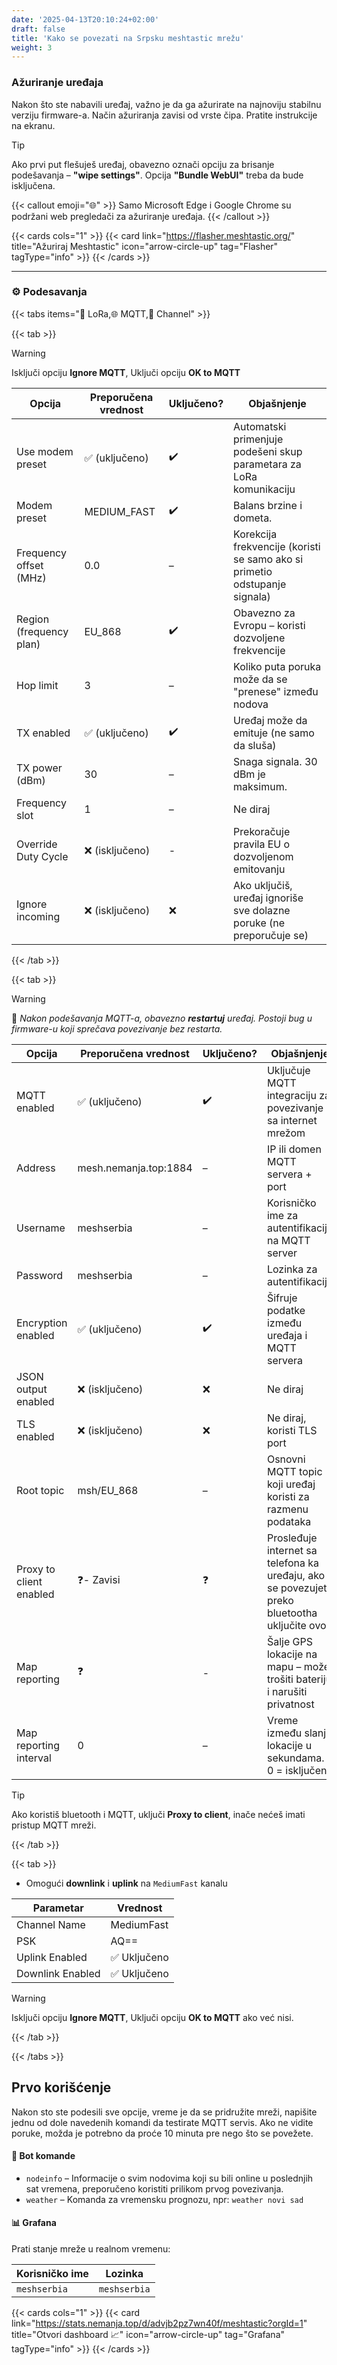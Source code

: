 ```yaml
---
date: '2025-04-13T20:10:24+02:00'
draft: false
title: 'Kako se povezati na Srpsku meshtastic mrežu'
weight: 3
---
```




### Ažuriranje uređaja

Nakon što ste nabavili uređaj, važno je da ga ažurirate na najnoviju stabilnu verziju firmware-a. Način ažuriranja zavisi od vrste čipa. Pratite instrukcije na ekranu.




> [!TIP]
> Ako prvi put flešuješ uređaj, obavezno označi opciju za brisanje podešavanja – **"wipe settings"**. Opcija **"Bundle WebUI"** treba da bude isključena.

{{< callout emoji="🌐" >}}
Samo Microsoft Edge i Google Chrome su podržani web pregledači za ažuriranje uređaja.
{{< /callout >}}

{{< cards cols="1" >}}
{{< card link="https://flasher.meshtastic.org/" title="Ažuriraj Meshtastic" icon="arrow-circle-up" tag="Flasher" tagType="info" >}}
{{< /cards >}}

---

### ⚙️ Podesavanja

{{< tabs items="📶 LoRa,🌐 MQTT,📡 Channel" >}}

  {{< tab >}}
  
> [!WARNING]
> Isključi opciju **Ignore MQTT**, Uključi opciju **OK to MQTT**    

| Opcija                   | Preporučena vrednost | Uključeno? | Objašnjenje                                                                 |
|--------------------------|----------------------|------------|------------------------------------------------------------------------------|
| Use modem preset         | ✅ (uključeno)        | ✔️         | Automatski primenjuje podešeni skup parametara za LoRa komunikaciju         |
| Modem preset             | MEDIUM_FAST          | ✔️          | Balans brzine i dometa.                                                    |
| Frequency offset (MHz)   | 0.0                  | –          | Korekcija frekvencije (koristi se samo ako si primetio odstupanje signala)  |
| Region (frequency plan)  | EU_868               | ✔️          | Obavezno za Evropu – koristi dozvoljene frekvencije                         |
| Hop limit                | 3                    | –          | Koliko puta poruka može da se "prenese" između nodova                      |
| TX enabled               | ✅ (uključeno)        | ✔️         | Uređaj može da emituje (ne samo da sluša)                                   |
| TX power (dBm)           | 30                   | –          | Snaga signala. 30 dBm je maksimum.                                           |
| Frequency slot           | 1                    | –          | Ne diraj                                                                     |
| Override Duty Cycle      | ❌ (isključeno)       | -         |  Prekoračuje pravila EU o dozvoljenom emitovanju                 |
| Ignore incoming          | ❌ (isključeno)       | ❌         | Ako uključiš, uređaj ignoriše sve dolazne poruke (ne preporučuje se)        |

  {{< /tab >}}

  {{< tab >}}



> [!WARNING]
> 📌 *Nakon podešavanja MQTT-a, obavezno **restartuj** uređaj. Postoji bug u firmware-u koji sprečava povezivanje bez restarta.*


| Opcija                  | Preporučena vrednost         | Uključeno? | Objašnjenje                                                                 |
|-------------------------|------------------------------|------------|------------------------------------------------------------------------------|
| MQTT enabled            | ✅ (uključeno)                | ✔️         | Uključuje MQTT integraciju za povezivanje sa internet mrežom                |
| Address                 | mesh.nemanja.top:1884        | –          | IP ili domen MQTT servera + port                                            |
| Username                | meshserbia                   | –          | Korisničko ime za autentifikaciju na MQTT server                            |
| Password                | meshserbia                   | –          | Lozinka za autentifikaciju                                                  |
| Encryption enabled      | ✅ (uključeno)                | ✔️         | Šifruje podatke između uređaja i MQTT servera                               |
| JSON output enabled     | ❌ (isključeno)               | ❌         | Ne diraj                                                                    |
| TLS enabled             | ❌ (isključeno)               | ❌         | Ne diraj, koristi TLS port                                                |
| Root topic              | msh/EU_868                    | –          | Osnovni MQTT topic koji uređaj koristi za razmenu podataka                 |
| Proxy to client enabled | ❓- Zavisi                    | ❓         | Prosleđuje internet sa telefona ka uređaju, ako se povezujete preko bluetootha uključite ovo      |
| Map reporting           | ❓                            | -         | Šalje GPS lokacije na mapu – može trošiti bateriju i narušiti privatnost    |
| Map reporting interval  | 0                             | –          | Vreme između slanja lokacije u sekundama. 0 = isključeno                    |

> [!TIP]
> Ako koristiš bluetooth i MQTT, uključi **Proxy to client**, inače nećeš imati pristup MQTT mreži.

  {{< /tab >}}

  {{< tab >}}


- Omogući **downlink** i **uplink** na `MediumFast` kanalu  

| Parametar         | Vrednost     |
|-------------------|--------------|
| Channel Name      | MediumFast   |
| PSK               | AQ==         |
| Uplink Enabled    | ✅ Uključeno |
| Downlink Enabled  | ✅ Uključeno |

> [!WARNING]
> Isključi opciju **Ignore MQTT**, Uključi opciju **OK to MQTT** ako već nisi.

  {{< /tab >}}

{{< /tabs >}}

## Prvo korišćenje

Nakon sto ste podesili sve opcije, vreme je da se pridružite mreži, napišite jednu od dole navedenih komandi da testirate MQTT servis. Ako ne vidite poruke, možda je potrebno da proće 10 minuta pre nego što se povežete.

#### 🤖 Bot komande

- `nodeinfo` – Informacije o svim nodovima koji su bili online u poslednjih sat vremena, preporučeno koristiti prilikom prvog povezivanja.
- `weather` – Komanda za vremensku prognozu, npr: `weather novi sad`

#### 📊 Grafana

Prati stanje mreže u realnom vremenu:

| Korisničko ime | Lozinka     |
|----------------|-------------|
| `meshserbia`   | `meshserbia` |

{{< cards cols="1" >}}
{{< card link="https://stats.nemanja.top/d/advjb2pz7wn40f/meshtastic?orgId=1" title="Otvori dashboard 📈" icon="arrow-circle-up" tag="Grafana" tagType="info" >}}
{{< /cards >}}

